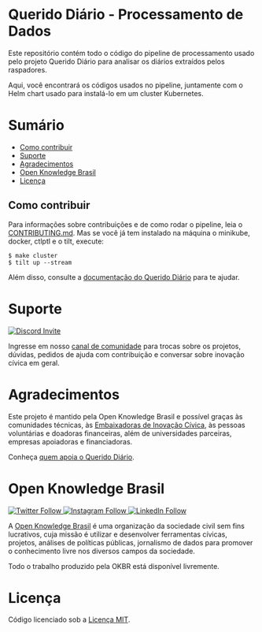 # Querido Diário - Processamento de Dados

Este repositório contém todo o código do pipeline de processamento usado pelo
projeto Querido Diário para analisar os diários extraídos pelos raspadores.

Aqui, você encontrará os códigos usados no pipeline, juntamente com o Helm
chart usado para instalá-lo em um cluster Kubernetes.

# Sumário

- [Como contribuir](#como-contribuir)
- [Suporte](#suporte)
- [Agradecimentos](#agradecimentos)
- [Open Knowledge Brasil](#open-knowledge-brasil)
- [Licença](#licença)


## Como contribuir 

Para informações sobre contribuições e de como rodar o pipeline, leia o
[CONTRIBUTING.md](./CONTRIBUTING.md). Mas se você já tem instalado na máquina o
minikube, docker, ctlptl e o tilt, execute:

```console
$ make cluster
$ tilt up --stream
```

Além disso, consulte a [documentação do Querido
Diário](https://docs.queridodiario.ok.org.br/pt-br/latest/) para te ajudar. 

# Suporte 
<p>  
  <a href="https://go.ok.org.br/discord" target="_blank">
    <img alt="Discord Invite" src="https://img.shields.io/badge/Discord-Entre%20no%20servidor-blue?style=for-the-badge&logo=discord" >
  </a>
</p>

Ingresse em nosso [canal de comunidade](https://go.ok.org.br/discord) para
trocas sobre os projetos, dúvidas, pedidos de ajuda com contribuição e
conversar sobre inovação cívica em geral.


# Agradecimentos

Este projeto é mantido pela Open Knowledge Brasil e possível graças às
comunidades técnicas, às [Embaixadoras de Inovação
Cívica](https://embaixadoras.ok.org.br/), às pessoas voluntárias e doadoras
financeiras, além de universidades parceiras, empresas apoiadoras e
financiadoras.

Conheça [quem apoia o Querido
Diário](https://queridodiario.ok.org.br/apoie#quem-apoia).

# Open Knowledge Brasil

<p>
  <a href="https://twitter.com/okfnbr" target="_blank">
    <img alt="Twitter Follow" src="https://img.shields.io/badge/Twitter-_-blue?style=for-the-badge&logo=twitter">
  </a>
  <a href="https://www.instagram.com/openknowledgebrasil/" target="_blank">
    <img alt="Instagram Follow" src="https://img.shields.io/badge/Instagram-_-red?style=for-the-badge&logo=instagram">
  </a>
  <a href="https://www.linkedin.com/company/open-knowledge-brasil" target="_blank">
    <img alt="LinkedIn Follow" src="https://img.shields.io/badge/LinkedIn-_-9cf?style=for-the-badge&logo=linkedin">
  </a>
</p>

A [Open Knowledge Brasil](https://ok.org.br/) é uma organização da sociedade
civil sem fins lucrativos, cuja missão é utilizar e desenvolver ferramentas
cívicas, projetos, análises de políticas públicas, jornalismo de dados para
promover o conhecimento livre nos diversos campos da sociedade. 

Todo o trabalho produzido pela OKBR está disponível livremente.

# Licença

Código licenciado sob a [Licença MIT](LICENSE.md).


